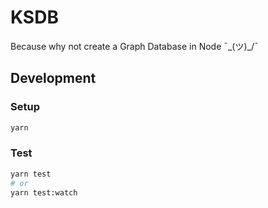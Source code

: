 # KSDB

Because why not create a Graph Database in Node ¯\_(ツ)\_/¯

## Development

### Setup

```bash
yarn
```

### Test

```bash
yarn test
# or
yarn test:watch
```
